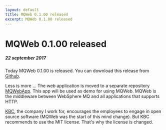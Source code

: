 ```yaml
---
layout: default
title: MQWeb 0.1.00 released
excerpt: MQWeb 0.1.00 released
---
```

MQWeb 0.1.00 released
========

##### 22 september 2017

Today MQWeb 0.1.00 is released. You can download this release from
[Github](https://github.com/fbraem/mqweb/releases/tag/v0.1.00).

Less is more ... The web application is moved to a separate repository [MQWebApp](https://github.com/fbraem/mqwebapp). This app will be used as
demo for using MQWeb. MQWeb is the middleware between WebSphere MQ and all
applications that supports HTTP.

[KBC](http://www.kbc.com), the company I work for, encourages the employees to
engage in open source software (MQWeb was the start of this mind change). But
KBC recommends to use the MIT license. That's why the license is changed.

